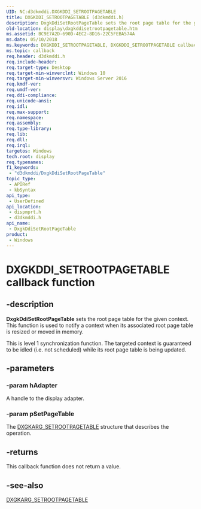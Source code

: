 ```yaml
---
UID: NC:d3dkmddi.DXGKDDI_SETROOTPAGETABLE
title: DXGKDDI_SETROOTPAGETABLE (d3dkmddi.h)
description: DxgkDdiSetRootPageTable sets the root page table for the given context. This function is used to notify a context when its associated root page table is resized or moved in memory.
old-location: display\dxgkddisetrootpagetable.htm
ms.assetid: BC9E7A2D-690D-4EC2-8D16-22C5FEBA574A
ms.date: 05/10/2018
ms.keywords: DXGKDDI_SETROOTPAGETABLE, DXGKDDI_SETROOTPAGETABLE callback, DxgkDdiSetRootPageTable, DxgkDdiSetRootPageTable callback function [Display Devices], d3dkmddi/DxgkDdiSetRootPageTable, display.dxgkddisetrootpagetable, dispmprt/DxgkDdiSetRootPageTable
ms.topic: callback
req.header: d3dkmddi.h
req.include-header: 
req.target-type: Desktop
req.target-min-winverclnt: Windows 10
req.target-min-winversvr: Windows Server 2016
req.kmdf-ver: 
req.umdf-ver: 
req.ddi-compliance: 
req.unicode-ansi: 
req.idl: 
req.max-support: 
req.namespace: 
req.assembly: 
req.type-library: 
req.lib: 
req.dll: 
req.irql: 
targetos: Windows
tech.root: display
req.typenames: 
f1_keywords:
 - "d3dkmddi/DxgkDdiSetRootPageTable"
topic_type:
 - APIRef
 - kbSyntax
api_type:
 - UserDefined
api_location:
 - dispmprt.h
 - d3dkmddi.h
api_name:
 - DxgkDdiSetRootPageTable
product:
 - Windows
---
```


# DXGKDDI_SETROOTPAGETABLE callback function

## -description

<b>DxgkDdiSetRootPageTable</b> sets the root page table for the given context. This function is used to notify a context when its associated root page table is resized or moved in memory.


This is level 1 synchronization function. The targeted context is guaranteed to be idled (i.e. not scheduled) while its root page table is being updated.

## -parameters

### -param hAdapter

A handle to the display adapter.

### -param pSetPageTable

The <a href="https://docs.microsoft.com/windows-hardware/drivers/ddi/content/d3dkmddi/ns-d3dkmddi-_dxgkarg_setrootpagetable">DXGKARG_SETROOTPAGETABLE</a> structure that describes the operation.

## -returns

This callback function does not return a value.

## -see-also

<a href="https://docs.microsoft.com/windows-hardware/drivers/ddi/content/d3dkmddi/ns-d3dkmddi-_dxgkarg_setrootpagetable">DXGKARG_SETROOTPAGETABLE</a>

